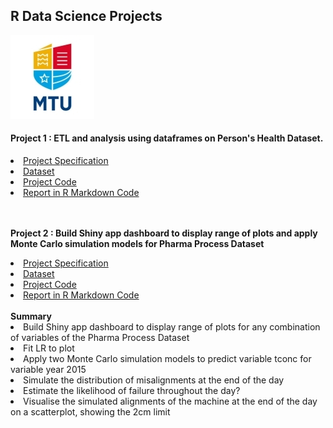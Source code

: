 ## R Data Science Projects
![MTU Logo](/1/data/MTU_Logo.jpg)


#### Project 1 : ETL and analysis using dataframes on Person's Health Dataset.

<li><a href="https://github.com/bjmcnamee/R_ETL_MTU_Assignments/blob/main/1/STAT8010%20Assignement%201%202020%20(HDip).pdf">Project Specification</a></li>
<li><a href="https://github.com/bjmcnamee/R_ETL_MTU_Assignments/blob/main/1/data/assignment1.xlsx">Dataset</a></li>
<li><a href="https://github.com/bjmcnamee/R_ETL_MTU_Assignments/blob/main/1/Bernard_McNamee_R00207204.R">Project Code</a></li>
<li><a href="https://github.com/bjmcnamee/R_ETL_MTU_Assignments/blob/main/1/Bernard_McNamee_R00207204%20.rmd">Report in R Markdown Code</a></li>
<br><br>
<p><b>Project 2 : Build Shiny app dashboard to display range of plots and apply Monte Carlo simulation models for Pharma Process Dataset</b></p>
<li><a href="https://github.com/bjmcnamee/R_ETL_MTU_Assignments/blob/main/2/STAT8010%20Assignment%202_2020%20(HDip).pdf">Project Specification</a></li>
<li><a href="https://github.com/bjmcnamee/R_ETL_MTU_Assignments/blob/main/2/data/process_sim.csv">Dataset</a></li>
<li><a href="https://github.com/bjmcnamee/R_ETL_MTU_Assignments/blob/main/2/Bernard_McNamee_R00207204_Shiny.R">Project Code</a></li>
<li><a href="https://github.com/bjmcnamee/R_ETL_MTU_Assignments/blob/main/2/Bernard_McNamee_R00207204_Report%20.rmd">Report in R Markdown Code</a></li>
<br>
<b>Summary</b>
<li>Build Shiny app dashboard to display range of plots for any combination of variables of the Pharma Process Dataset</li>
<li>Fit LR to plot</li>
<li>Apply two Monte Carlo simulation models to predict variable tconc for variable year 2015</li>
<li>Simulate the distribution of misalignments at the end of the day</li>
<li>Estimate the likelihood of failure throughout the day? </li>
<li>Visualise the simulated alignments of the machine at the end of the day on a scatterplot, showing the 2cm limit</li>

